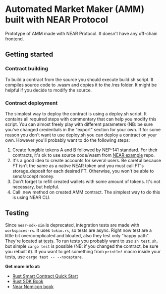 # Automated Market Maker (AMM) built with NEAR Protocol
Prototype of AMM made with NEAR Protocol. It doesn't have any off-chain frontend.

## Getting started

### Contract building
To build a contract from the source you should execute build.sh script. It compiles source code to .wasm and copies it to the /res folder. It might be helpful if you decide to modify the source.

### Contract deployment
The simplest way to deploy the contract is using a deploy.sh script. It contains all required steps with commentary that can help you modify this script. You can almost freely play with different parameters (NB: be sure you've changed credentials in the "export" section for your own. If for some reason you don't want to use deploy.sh you can deploy a contract on your own. However you'll probably want to do the following steps:

1. Create fungible tokens A and B followed by NEP-141 standard. For their contracts, it's ok to use source code/wasm from [NEAR example](https://github.com/near-examples/FT) repo.
2. It's a good idea to create accounts for several users. Be careful because FT isn't the same as a native NEAR token and you must call FT's storage_deposit for each desired FT. Otherwise, you won't be able to send/accept money.
3. Don't forget to refill created wallets with some amount of tokens. It's not necessary, but helpful.
4. Call .new method on created AMM contract. The simplest way to do this is using NEAR CLI.

## Testing
Since `near-sdk-sim` is deprecated, integration tests are made with `workspaces-rs`. It uses `tokio.rs`, so tests are async. Right now test are a little bit overcomplicated and bloated, also they test only "happy path". They're located at [tests](https://github.com/kstepanovdev/amm-near/tree/master/tests). To run tests you probably want to use `sh test.sh`, but simple `cargo test` is possible (NB: if you changed the contract, be sure you rebuilt it). If you want to get something from `println!` macro inside your tests, use `cargo test -- --nocapture`.

**Get more info at:**

* [Rust Smart Contract Quick Start](https://docs.near.org/docs/develop/contracts/rust/intro)
* [Rust SDK Book](https://www.near-sdk.io/)
* [Near Nomicon book](https://nomicon.io/)
